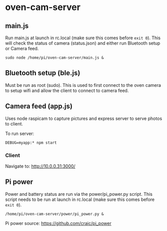 # oven-cam-server

## main.js
Run main.js at launch in rc.local (make sure this comes before ``exit 0``). This will check the status of camera (status.json) and either run Bluetooth setup or Camera feed.
```
sudo node /home/pi/oven-cam-server/main.js &
```

## Bluetooth setup (ble.js)
Must be run as root (sudo). This is used to first connect to the oven camera to setup wifi and allow the client to connect to camera feed.

## Camera feed (app.js)
Uses node raspicam to capture pictures and express server to serve photos to client.

To run server:
```
DEBUG=myapp:* npm start
```

### Client
Navigate to:
http://10.0.0.31:3000/

## Pi power
Power and battery status are run via the power/pi_power.py script. This script needs to be run at launch in rc.local (make sure this comes before ``exit 0``).
```
/home/pi/oven-cam-server/power/pi_power.py &
```

Pi power source: https://github.com/craic/pi_power